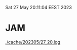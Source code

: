 Sat 27 May 20:11:04 EEST 2023
# JAM
<a href='./cache/202305/27_20.log'>./cache/202305/27_20.log</a>
